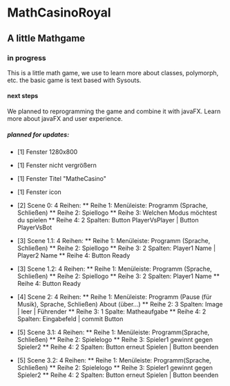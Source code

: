 # MathCasinoRoyal
## A little Mathgame

### in progress
This is a little math game, we use to learn more about classes, polymorph, etc. the basic game is text based with Sysouts.

#### next steps
We planned to reprogramming the game and combine it with javaFX. Learn more about javaFX and user experience.

##### planned for updates:
* [1] Fenster 1280x800
* [1] Fenster nicht vergrößern 
* [1] Fenster Titel "MatheCasino"
* [1] Fenster icon 

* [2] Scene 0: 4 Reihen:
**	Reihe 1: Menüleiste: Programm (Sprache, Schließen)
**	Reihe 2: Spiellogo 
**	Reihe 3: Welchen Modus möchtest du spielen 
**	Reihe 4: 2 Spalten: Button PlayerVsPlayer | Button PlayerVsBot
* [3] Scene 1.1: 4 Reihen:
**	Reihe 1: Menüleiste: Programm (Sprache, Schließen)
**	Reihe 2: Spiellogo
**	Reihe 3: 2 Spalten: Player1 Name | Player2 Name 
**	Reihe 4: Button Ready
* [3] Scene 1.2: 4 Reihen: 
**	Reihe 1: Menüleiste: Programm (Sprache, Schließen)
**	Reihe 2: Spiellogo
**	Reihe 3: 2 Spalten: Player1 Name
**	Reihe 4: Button Ready
* [4] Scene 2: 4 Reihen:
**	Reihe 1: Menüleiste: Programm (Pause (für Musik), Sprache, Schließen) About (über...)
**	Reihe 2: 3 Spalten: Image | leer | Führender
**	Reihe 3: 1 Spalte: Matheaufgabe
**	Reihe 4: 2 Spalten: Eingabefeld | commit Button 
* [5] Scene 3.1: 4 Reihen: 
**	Reihe 1: Menüleiste: Programm(Sprache, Schließen) 
**	Reihe 2: Spielelogo 
**	Reihe 3: Spieler1 gewinnt gegen Spieler2 
**	Reihe 4: 2 Spalten: Button erneut Spielen | Button beenden
* [5] Scene 3.2: 4 Reihen: 
**	Reihe 1: Menüleiste: Programm(Sprache, Schließen) 
**	Reihe 2: Spielelogo 
**	Reihe 3: Spieler1 gewinnt gegen Spieler2 
**	Reihe 4: 2 Spalten: Button erneut Spielen | Button beenden

